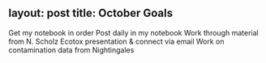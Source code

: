 layout: post
title: October Goals
---

Get my notebook in order
Post daily in my notebook
Work through material from N. Scholz Ecotox presentation & connect via email
Work on contamination data from Nightingales

